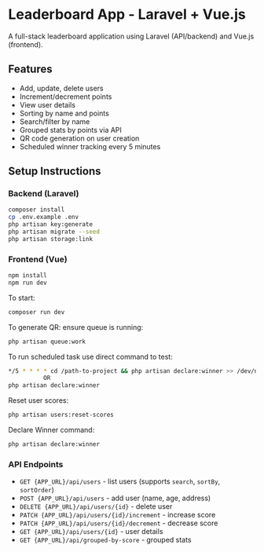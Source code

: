 # Leaderboard App - Laravel + Vue.js

A full-stack leaderboard application using Laravel (API/backend) and Vue.js (frontend).

## Features

- Add, update, delete users
- Increment/decrement points
- View user details
- Sorting by name and points
- Search/filter by name
- Grouped stats by points via API
- QR code generation on user creation
- Scheduled winner tracking every 5 minutes

## Setup Instructions

### Backend (Laravel)

```bash
composer install
cp .env.example .env
php artisan key:generate
php artisan migrate --seed
php artisan storage:link
```

### Frontend (Vue)

```bash
npm install
npm run dev
```

To start:
```bash
composer run dev 
```

To generate QR: ensure queue is running:
```bash
php artisan queue:work
```

To run scheduled task use direct command to test:
```bash
*/5 * * * * cd /path-to-project && php artisan declare:winner >> /dev/null 2>&1
          OR 
php artisan declare:winner
```

Reset user scores:
```bash
php artisan users:reset-scores
```
Declare Winner command:
```bash
php artisan declare:winner
```


### API Endpoints

- `GET {APP_URL}/api/users` - list users (supports `search`, `sortBy`, `sortOrder`)
- `POST {APP_URL}/api/users` - add user (name, age, address)
- `DELETE {APP_URL}/api/users/{id}` - delete user
- `PATCH {APP_URL}/api/users/{id}/increment` - increase score
- `PATCH {APP_URL}/api/users/{id}/decrement` - decrease score
- `GET {APP_URL}/api/users/{id}` - user details
- `GET {APP_URL}/api/grouped-by-score` - grouped stats

